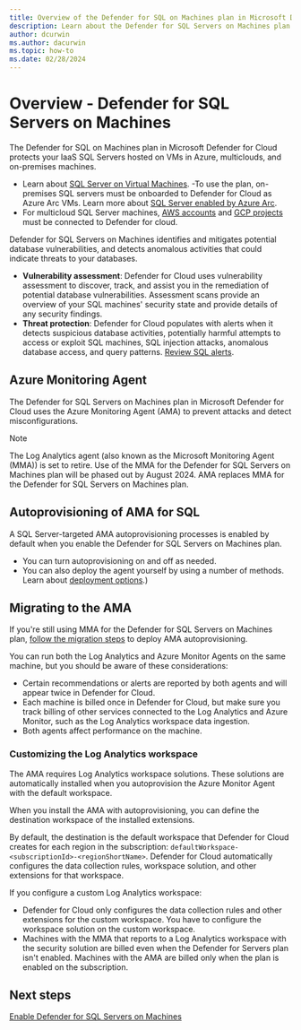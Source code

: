 ```yaml
---
title: Overview of the Defender for SQL on Machines plan in Microsoft Defender for Cloud
description: Learn about the Defender for SQL Servers on Machines plan in Microsoft Defender for Cloud
author: dcurwin
ms.author: dacurwin
ms.topic: how-to
ms.date: 02/28/2024
---
```


# Overview - Defender for SQL Servers on Machines

The Defender for SQL on Machines plan in Microsoft Defender for Cloud protects your IaaS SQL Servers hosted on VMs in Azure, multiclouds, and on-premises machines.

- Learn about [SQL Server on Virtual Machines](https://azure.microsoft.com/services/virtual-machines/sql-server/).
-To use the plan, on-premises SQL servers must be onboarded to Defender for Cloud as Azure Arc VMs. Learn more about [SQL Server enabled by Azure Arc](/sql/sql-server/azure-arc/overview).
- For multicloud SQL Server machines, [AWS accounts](quickstart-onboard-aws.md) and [GCP projects](quickstart-onboard-gcp.md) must be connected to Defender for cloud.

Defender for SQL Servers on Machines identifies and mitigates potential database vulnerabilities, and detects anomalous activities that could indicate threats to your databases.

- **Vulnerability assessment**: Defender for Cloud uses vulnerability assessment to discover, track, and assist you in the remediation of potential database vulnerabilities. Assessment scans provide an overview of your SQL machines' security state and provide details of any security findings.
- **Threat protection**: Defender for Cloud populates with alerts when it detects suspicious database activities, potentially harmful attempts to access or exploit SQL machines, SQL injection attacks, anomalous database access, and query patterns. [Review SQL alerts](alerts-sql-database-and-azure-synapse-analytics.md).

## Azure Monitoring Agent

The Defender for SQL Servers on Machines plan in Microsoft Defender for Cloud uses the Azure Monitoring Agent (AMA) to prevent attacks and detect misconfigurations.

> [!NOTE]
> The Log Analytics agent (also known as the Microsoft Monitoring Agent (MMA)) is set to retire.
> Use of the MMA for the Defender for SQL Servers on Machines plan will be phased out by August 2024.
> AMA replaces MMA for the Defender for SQL Servers on Machines plan.

## Autoprovisioning of AMA for SQL

A SQL Server-targeted AMA autoprovisioning processes is enabled by default when you enable the Defender for SQL Servers on Machines plan.

- You can turn autoprovisioning on and off as needed.
- You can also deploy the agent yourself by using a number of methods. Learn about [deployment options](/azure/azure-monitor/vm/monitor-virtual-machine-agent#agent-deployment-options).)

## Migrating to the AMA

If you're still using MMA for the Defender for SQL Servers on Machines plan, [follow the migration steps](defender-for-sql-autoprovisioning.md) to deploy AMA autoprovisioning.

You can run both the Log Analytics and Azure Monitor Agents on the same machine, but you should be aware of these considerations:

- Certain recommendations or alerts are reported by both agents and will appear twice in Defender for Cloud.
- Each machine is billed once in Defender for Cloud, but make sure you track billing of other services connected to the Log Analytics and Azure Monitor, such as the Log Analytics workspace data ingestion.
- Both agents affect performance on the machine.

### Customizing the Log Analytics workspace

The AMA requires Log Analytics workspace solutions. These solutions are automatically installed when you autoprovision the Azure Monitor Agent with the default workspace.

When you install the AMA with autoprovisioning, you can define the destination workspace of the installed extensions.

By default, the destination is the default workspace that Defender for Cloud creates for each region in the subscription: `defaultWorkspace-<subscriptionId>-<regionShortName>`. Defender for Cloud automatically configures the data collection rules, workspace solution, and other extensions for that workspace.

If you configure a custom Log Analytics workspace:

- Defender for Cloud only configures the data collection rules and other extensions for the custom workspace. You have to configure the workspace solution on the custom workspace.
- Machines with the MMA that reports to a Log Analytics workspace with the security solution are billed even when the Defender for Servers plan isn't enabled. Machines with the AMA are billed only when the plan is enabled on the subscription.

## Next steps

[Enable Defender for SQL Servers on Machines](defender-for-sql-usage.md)
